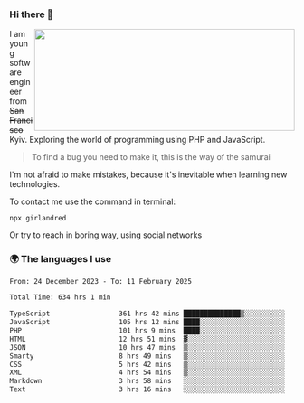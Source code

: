 ### Hi there 👋  

<img align='right' src="https://github-readme-stats.vercel.app/api?username=girlandred&count_private=true&show_icons=true&include_all_commits=true&hide_rank=true&hide_title=true&theme=buefy&card_width=300" width=460 height=180>


I am young software engineer from ~~San Francisco~~ Kyiv. Exploring the world of programming using PHP and JavaScript.


> To find a bug you need to make it, this is the way of the samurai



I'm not afraid to make mistakes, because it's inevitable when learning new technologies.

To contact me use the command in terminal:

```
npx girlandred
```

Or try to reach in boring way, using social networks


### 🌍 The languages I use

<!--START_SECTION:waka-->

```txt
From: 24 December 2023 - To: 11 February 2025

Total Time: 634 hrs 1 min

TypeScript                 361 hrs 42 mins ██████████████▒░░░░░░░░░░   57.04 %
JavaScript                 105 hrs 12 mins ████░░░░░░░░░░░░░░░░░░░░░   16.59 %
PHP                        101 hrs 9 mins  ████░░░░░░░░░░░░░░░░░░░░░   15.95 %
HTML                       12 hrs 51 mins  ▓░░░░░░░░░░░░░░░░░░░░░░░░   02.03 %
JSON                       10 hrs 47 mins  ▒░░░░░░░░░░░░░░░░░░░░░░░░   01.70 %
Smarty                     8 hrs 49 mins   ▒░░░░░░░░░░░░░░░░░░░░░░░░   01.39 %
CSS                        5 hrs 42 mins   ▒░░░░░░░░░░░░░░░░░░░░░░░░   00.90 %
XML                        4 hrs 54 mins   ▒░░░░░░░░░░░░░░░░░░░░░░░░   00.78 %
Markdown                   3 hrs 58 mins   ░░░░░░░░░░░░░░░░░░░░░░░░░   00.63 %
Text                       3 hrs 16 mins   ░░░░░░░░░░░░░░░░░░░░░░░░░   00.52 %
```

<!--END_SECTION:waka-->
